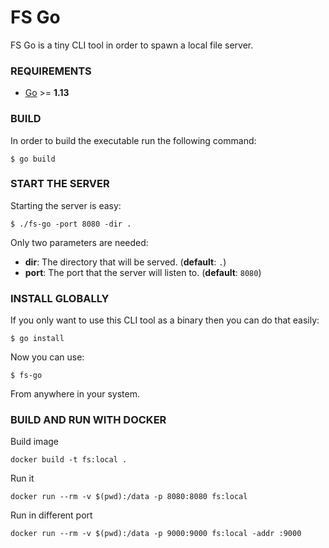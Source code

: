 # FS Go

FS Go is a tiny CLI tool in order to spawn a local file server.

### REQUIREMENTS

- [Go](https://golang.org) >= **1.13**

### BUILD

In order to build the executable run the following command:

```
$ go build
```

### START THE SERVER

Starting the server is easy:

```
$ ./fs-go -port 8080 -dir .
```

Only two parameters are needed:

- **dir**: The directory that will be served. (**default**: `.`)
- **port**: The port that the server will listen to. (**default**: `8080`)

### INSTALL GLOBALLY

If you only want to use this CLI tool as a binary then you can do that
easily:

```
$ go install
```

Now you can use:

```
$ fs-go
```

From anywhere in your system.

### BUILD AND RUN WITH DOCKER

Build image
```
docker build -t fs:local .
```

Run it
```
docker run --rm -v $(pwd):/data -p 8080:8080 fs:local
```

Run in different port
```
docker run --rm -v $(pwd):/data -p 9000:9000 fs:local -addr :9000
```
